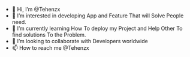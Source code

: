 - 👋 Hi, I’m @Tehenzx
- 👀 I’m interested in developing App and Feature That will Solve People need.
- 🌱 I’m currently learning How To deploy my Project and Help Other To find solutions To the Problem.
- 💞️ I’m looking to collaborate with Developers worldwide 
- 📫 How to reach me @Tehenzx

<!---
Tehenzx/Tehenzx is a ✨ special ✨ repository because its `README.md` (this file) appears on your GitHub profile.
You can click the Preview link to take a look at your changes.
--->
